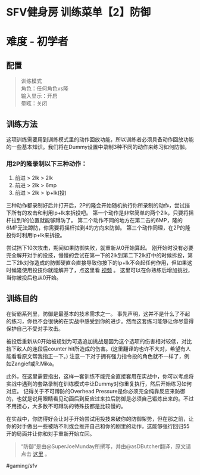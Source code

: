 # SFV健身房 训练菜单【2】防御
# 难度 - 初学者
## 配置
> 训练模式  
> 角色：任何角色vs隆  
> 输入显示：开启  
> 晕眩：关闭  
## 训练方法
这项训练需要用到训练模式里的动作回放功能，所以训练者必须具备动作回放功能的一些基本知识。我们将在Dummy设置中录制3种不同的动作来练习如何防御。

### 用2P的隆录制以下三种动作：
1. 前进 > 2lk > 2lk
2. 前进 > 2lk > 6mp
3. 前进 > 2lk > lp+lk(投)

三种动作都录制好后并打开后，2P的隆会开始随机执行你所录制的动作，尝试挡下所有的攻击和利用lp+lk来拆投吧。
第一个动作是非常简单的两个2lk，只要将摇杆拉到1的位置就能够蹲防了。
第二个动作不同的地方在第二击的6MP，隆的6MP无法蹲防，你需要将摇杆拉到4的方向来防御。
第三个动作同理，在2P的隆投你时利用lp+lk来拆投。

尝试挡下10次攻击，期间如果防御失败，就重新从0开始算起。
刚开始时没有必要完全解开对手的投技，慢慢的尝试在第一下的2lk到第二下2lk打中的时候拆投，第二下2lk对你造成的防御硬直会直接导致你按下的lp+lk不会起任何作用，但如果这时候隆使用投技你就能解开了，点这里看 [视频](https://www.youtube.com/watch?v=y9MthYKguo8) 。
这里可以在你熟练后增加挑战，当你被投后也从0开始。

## 训练目的
在街霸系列里，防御是最基本的技术需求之一。
事先声明，这并不是什么了不起的练习，你也不会很快的在实战中感受到你的进步。然而这套练习能够让你尽量得保护自己不受对手攻击。

被投后重新从0开始被规划为可选追加挑战是因为这个选项的伤害相对较低，对比挡下敌人的连段后counter hit所造成的伤害。(这里翻译的也许不大对，希望有人能看看原文帮我指正一下。)
注意一下对于拥有强力指令投的角色就不一样了，例如Zangief或R.Mika。

此外，在这里需要指出，这样一套训练不能完全直接套用在实战中，你可以考虑将实战中遇到的套路录制在训练模式中让Dummy对你重复执行，然后开始练习如何对应。
记得关于不可蹲防的Overhead Pressure是你必须完全纯靠反应来防御的，也就是说用眼睛看见动画后到反应过来拉后防御是必须自己锻炼出来的。不过不用担心，大多数不可蹲防的特殊技都是比较慢的。

在实战中，你防得好会让对手开始尝试用投技来破你的防御架势，但在那之前，让你的对手做出一些被防不利或会推开自己和你的剧里的动作，这能够强行回归55开的局面并让你和对手重新开始立回。

> “防御”是由@SuperJoeMunday所撰写，并由@asDButcher翻译，原文请点击 [这里](https://www.reddit.com/r/StreetFighter/comments/4bw8ke/giefs_gym_blocking_a_practical_lesson_on/) 。  

#gaming/sfv